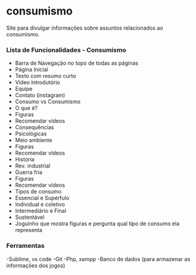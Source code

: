 # consumismo
Site para divulgar informações sobre assuntos relacionados ao consumismo.

### Lista de Funcionalidades - Consumismo

 - Barra de Navegação no topo de todas as páginas 
 - Página Inicial
  - Texto com resumo curto
  - Vídeo introdutório
  - Equipe
  - Contato (instagram)
 - Consumo vs Consumismo
  - O que é?
  - Figuras
  - Recomendar vídeos
 - Consequências
  - Psicológicas
  - Meio ambiente
  - Figuras
  - Recomendar vídeos
 - História
  - Rev. industrial
  - Guerra fria
  - Figuras
  - Recomendar vídeos
 - Tipos de consumo
  - Essencial e Supérfulo
  - Individual e coletivo
   - Intermediário e Final
  - Sustentável
  - Joguinho que mostra figuras e pergunta qual tipo de consumo ela representa

### Ferramentas

-Sublime, vs code
-Git
-Php, xampp
-Banco de dados (para armazenar as informações dos jogos)
